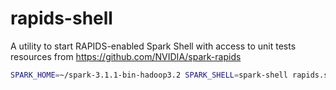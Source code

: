 # rapids-shell

A utility to start RAPIDS-enabled Spark Shell with access to unit tests resources from https://github.com/NVIDIA/spark-rapids

```bash
SPARK_HOME=~/spark-3.1.1-bin-hadoop3.2 SPARK_SHELL=spark-shell rapids.sh
```
